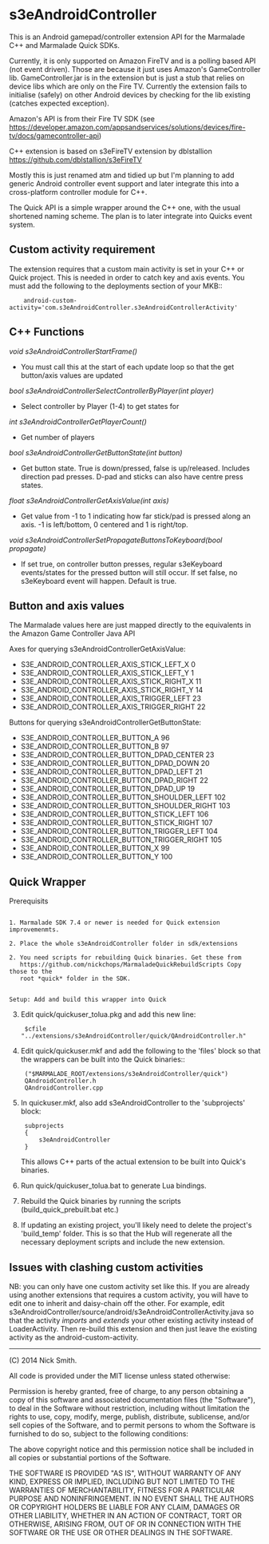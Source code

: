 s3eAndroidController
====================

This is an Android gamepad/controller extension API for the Marmalade C++ and
Marmalade Quick SDKs.

Currently, it is only supported on Amazon FireTV and is a polling based API
(not event driven). Those are because it just uses Amazon's GameController lib.
GameController.jar is in the extension but is just a stub that relies on device
libs which are only on the Fire TV. Currently the extension fails to initialise
(safely) on other Android devices by checking for the lib existing (catches
expected exception).

Amazon's API is from their Fire TV SDK (see https://developer.amazon.com/appsandservices/solutions/devices/fire-tv/docs/gamecontroller-api)

C++ extension is based on s3eFireTV extension by dblstallion
https://github.com/dblstallion/s3eFireTV

Mostly this is just renamed atm and tidied up but I'm planning to add generic
Android controller event support and later integrate this into a cross-platform
controller module for C++.

The Quick API is a simple wrapper around the C++ one, with the usual shortened
naming scheme. The plan is to later integrate into Quicks event system.

Custom activity requirement
---------------------------

The extension requires that a custom main activity is set in your C++ or
Quick project. This is needed in order to catch key and axis events.
You must add the following to the deployments section of your MKB::

        android-custom-activity='com.s3eAndroidController.s3eAndroidControllerActivity'


C++ Functions
-------------

*void    s3eAndroidControllerStartFrame()*

- You must call this at the start of each update loop so that the get button/axis values are updated

*bool    s3eAndroidControllerSelectControllerByPlayer(int player)*

- Select controller by Player (1-4) to get states for

*int     s3eAndroidControllerGetPlayerCount()*

- Get number of players

*bool    s3eAndroidControllerGetButtonState(int button)*

- Get button state. True is down/pressed, false is up/released.
  Includes direction pad presses. D-pad and sticks can also
  have centre press states.

*float   s3eAndroidControllerGetAxisValue(int axis)*

- Get value from -1 to 1 indicating how far stick/pad is pressed along an axis.
  -1 is left/bottom, 0 centered and 1 is right/top.

*void s3eAndroidControllerSetPropagateButtonsToKeyboard(bool propagate)*

- If set true, on controller button presses, regular s3eKeyboard events/states
  for the pressed button will still occur. If set false, no s3eKeyboard event
  will happen. Default is true.


Button and axis values
----------------------

The Marmalade values here are just mapped directly to the equivalents in the Amazon Game Controller Java API

Axes for querying s3eAndroidControllerGetAxisValue:

- S3E_ANDROID_CONTROLLER_AXIS_STICK_LEFT_X         0
- S3E_ANDROID_CONTROLLER_AXIS_STICK_LEFT_Y         1
- S3E_ANDROID_CONTROLLER_AXIS_STICK_RIGHT_X        11
- S3E_ANDROID_CONTROLLER_AXIS_STICK_RIGHT_Y        14
- S3E_ANDROID_CONTROLLER_AXIS_TRIGGER_LEFT         23
- S3E_ANDROID_CONTROLLER_AXIS_TRIGGER_RIGHT        22

Buttons for querying s3eAndroidControllerGetButtonState:

- S3E_ANDROID_CONTROLLER_BUTTON_A                  96
- S3E_ANDROID_CONTROLLER_BUTTON_B                  97
- S3E_ANDROID_CONTROLLER_BUTTON_DPAD_CENTER        23
- S3E_ANDROID_CONTROLLER_BUTTON_DPAD_DOWN          20
- S3E_ANDROID_CONTROLLER_BUTTON_DPAD_LEFT          21
- S3E_ANDROID_CONTROLLER_BUTTON_DPAD_RIGHT         22
- S3E_ANDROID_CONTROLLER_BUTTON_DPAD_UP            19
- S3E_ANDROID_CONTROLLER_BUTTON_SHOULDER_LEFT      102
- S3E_ANDROID_CONTROLLER_BUTTON_SHOULDER_RIGHT     103
- S3E_ANDROID_CONTROLLER_BUTTON_STICK_LEFT         106
- S3E_ANDROID_CONTROLLER_BUTTON_STICK_RIGHT        107
- S3E_ANDROID_CONTROLLER_BUTTON_TRIGGER_LEFT       104
- S3E_ANDROID_CONTROLLER_BUTTON_TRIGGER_RIGHT      105
- S3E_ANDROID_CONTROLLER_BUTTON_X                  99
- S3E_ANDROID_CONTROLLER_BUTTON_Y                  100

Quick Wrapper
-------------

Prerequisits
~~~~~~~~~~~~

1. Marmalade SDK 7.4 or newer is needed for Quick extension improvemenmts.
   
2. Place the whole s3eAndroidController folder in sdk/extensions
   
2. You need scripts for rebuilding Quick binaries. Get these from
   https://github.com/nickchops/MarmaladeQuickRebuildScripts Copy those to the
   root *quick* folder in the SDK.


Setup: Add and build this wrapper into Quick
~~~~~~~~~~~~~~~~~~~~~~~~~~~~~~~~~~~~~~~~~~~~

3. Edit quick/quickuser_tolua.pkg and add this new line:

        $cfile "../extensions/s3eAndroidController/quick/QAndroidController.h"

4. Edit quick/quickuser.mkf and add the following to the 'files' block so that
   the wrappers can be built into the Quick binaries::

        ("$MARMALADE_ROOT/extensions/s3eAndroidController/quick")
        QAndroidController.h
        QAndroidController.cpp

5. In quickuser.mkf, also add s3eAndroidController to the 'subprojects' block:

        subprojects
        {
            s3eAndroidController
        }
        
   This allows C++ parts of the actual extension to be built into Quick's
   binaries.
   
5. Run quick/quickuser_tolua.bat to generate Lua bindings.

6. Rebuild the Quick binaries by running the scripts (build_quick_prebuilt.bat
   etc.)

7. If updating an existing project, you'll likely need to delete the project's
   'build_temp' folder. This is so that the Hub will regenerate all the
   necessary deployment scripts and include the new extension.


Issues with clashing custom activities
--------------------------------------

NB: you can only have one custom activity set like this. If you are already
using another extensions that requires a custom activity, you will have to
edit one to inherit and daisy-chain off the other. For example, edit
s3eAndroidController/source/android/s3eAndroidControllerActivity.java
so that the activity *imports* and *extends* your other existing activity
instead of LoaderActivity. Then re-build this extension and then just leave
the existing activity as the android-custom-activity.


------------------------------------------------------------------------------------------
(C) 2014 Nick Smith.

All code is provided under the MIT license unless stated otherwise:

 Permission is hereby granted, free of charge, to any person obtaining a copy
 of this software and associated documentation files (the "Software"), to deal
 in the Software without restriction, including without limitation the rights
 to use, copy, modify, merge, publish, distribute, sublicense, and/or sell
 copies of the Software, and to permit persons to whom the Software is
 furnished to do so, subject to the following conditions:

 The above copyright notice and this permission notice shall be included in
 all copies or substantial portions of the Software.

 THE SOFTWARE IS PROVIDED "AS IS", WITHOUT WARRANTY OF ANY KIND, EXPRESS OR
 IMPLIED, INCLUDING BUT NOT LIMITED TO THE WARRANTIES OF MERCHANTABILITY,
 FITNESS FOR A PARTICULAR PURPOSE AND NONINFRINGEMENT. IN NO EVENT SHALL THE
 AUTHORS OR COPYRIGHT HOLDERS BE LIABLE FOR ANY CLAIM, DAMAGES OR OTHER
 LIABILITY, WHETHER IN AN ACTION OF CONTRACT, TORT OR OTHERWISE, ARISING FROM,
 OUT OF OR IN CONNECTION WITH THE SOFTWARE OR THE USE OR OTHER DEALINGS IN
 THE SOFTWARE.
